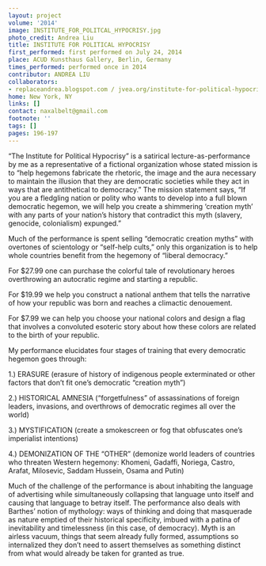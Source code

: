 ```yaml
---
layout: project
volume: '2014'
image: INSTITUTE_FOR_POLITCAL_HYPOCRISY.jpg
photo_credit: Andrea Liu
title: INSTITUTE FOR POLITICAL HYPOCRISY
first_performed: first performed on July 24, 2014
place: ACUD Kunsthaus Gallery, Berlin, Germany
times_performed: performed once in 2014
contributor: ANDREA LIU
collaborators:
- replaceandrea.blogspot.com / jvea.org/institute-for-political-hypocrisy
home: New York, NY
links: []
contact: naxalbelt@gmail.com
footnote: ''
tags: []
pages: 196-197
---
```


“The Institute for Political Hypocrisy” is a satirical lecture-as-performance by me as a representative of a fictional organization whose stated mission is to “help hegemons fabricate the rhetoric, the image and the aura necessary to maintain the illusion that they are democratic societies while they act in ways that are antithetical to democracy.” The mission statement says, “If you are a fledgling nation or polity who wants to develop into a full blown democratic hegemon, we will help you create a shimmering ‘creation myth’ with any parts of your nation’s history that contradict this myth (slavery, genocide, colonialism) expunged.”

Much of the performance is spent selling “democratic creation myths” with overtones of scientology or “self-help cults,” only this organization is to help whole countries benefit from the hegemony of “liberal democracy.”

For $27.99 one can purchase the colorful tale of revolutionary heroes overthrowing an autocratic regime and starting a republic.

For $19.99 we help you construct a national anthem that tells the narrative of how your republic was born and reaches a climactic denouement.

For $7.99 we can help you choose your national colors and design a flag that involves a convoluted esoteric story about how these colors are related to the birth of your republic.

My performance elucidates four stages of training that every democratic hegemon goes through:

1.) ERASURE (erasure of history of indigenous people exterminated or other factors that don’t fit one’s democratic “creation myth”)

2.) HISTORICAL AMNESIA (“forgetfulness” of assassinations of foreign leaders, invasions, and overthrows of democratic regimes all over the world)

3.) MYSTIFICATION (create a smokescreen or fog that obfuscates one’s imperialist intentions)

4.) DEMONIZATION OF THE “OTHER” (demonize world leaders of countries who threaten Western hegemony: Khomeni, Gadaffi, Noriega, Castro, Arafat, Milosevic, Saddam Hussein, Osama and Putin)

Much of the challenge of the performance is about inhabiting the language of advertising while simultaneously collapsing that language unto itself and causing that language to betray itself. The performance also deals with Barthes’ notion of mythology: ways of thinking and doing that masquerade as nature emptied of their historical specificity, imbued with a patina of inevitability and timelessness (in this case, of democracy). Myth is an airless vacuum, things that seem already fully formed, assumptions so internalized they don’t need to assert themselves as something distinct from what would already be taken for granted as true.
